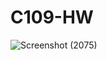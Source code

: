 # C109-HW
![Screenshot (2075)](https://user-images.githubusercontent.com/73017579/137628527-4c74fa66-3334-454f-909a-a2fcab81f5be.png)
